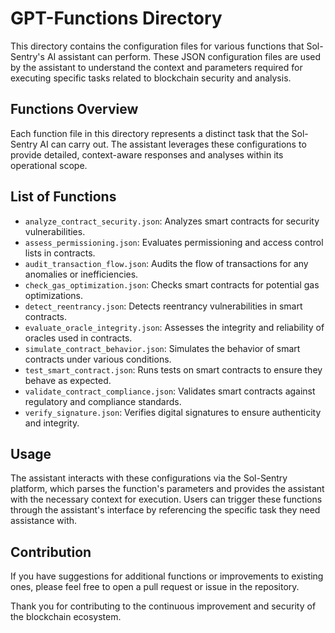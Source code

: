 # GPT-Functions Directory

This directory contains the configuration files for various functions that Sol-Sentry's AI assistant can perform. These JSON configuration files are used by the assistant to understand the context and parameters required for executing specific tasks related to blockchain security and analysis.

## Functions Overview

Each function file in this directory represents a distinct task that the Sol-Sentry AI can carry out. The assistant leverages these configurations to provide detailed, context-aware responses and analyses within its operational scope.

## List of Functions

- `analyze_contract_security.json`: Analyzes smart contracts for security vulnerabilities.
- `assess_permissioning.json`: Evaluates permissioning and access control lists in contracts.
- `audit_transaction_flow.json`: Audits the flow of transactions for any anomalies or inefficiencies.
- `check_gas_optimization.json`: Checks smart contracts for potential gas optimizations.
- `detect_reentrancy.json`: Detects reentrancy vulnerabilities in smart contracts.
- `evaluate_oracle_integrity.json`: Assesses the integrity and reliability of oracles used in contracts.
- `simulate_contract_behavior.json`: Simulates the behavior of smart contracts under various conditions.
- `test_smart_contract.json`: Runs tests on smart contracts to ensure they behave as expected.
- `validate_contract_compliance.json`: Validates smart contracts against regulatory and compliance standards.
- `verify_signature.json`: Verifies digital signatures to ensure authenticity and integrity.

## Usage

The assistant interacts with these configurations via the Sol-Sentry platform, which parses the function's parameters and provides the assistant with the necessary context for execution. Users can trigger these functions through the assistant's interface by referencing the specific task they need assistance with.

## Contribution

If you have suggestions for additional functions or improvements to existing ones, please feel free to open a pull request or issue in the repository.

Thank you for contributing to the continuous improvement and security of the blockchain ecosystem.
